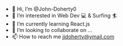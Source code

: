 - 👋 Hi, I’m @John-Doherty0
- 👀 I’m interested in Web Dev 💻  & Surfing 🏄 
- 🌱 I’m currently learning React.js
- 💞️ I’m looking to collaborate on ...
- 📫 How to reach me jjdoherty@ymail.com

<!---
John-Doherty0/John-Doherty0 is a ✨ special ✨ repository because its `README.md` (this file) appears on your GitHub profile.
You can click the Preview link to take a look at your changes.
--->
